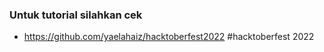 ### Untuk tutorial silahkan cek
* https://github.com/yaelahaiz/hacktoberfest2022
#hacktoberfest 2022
